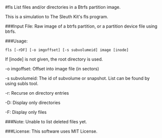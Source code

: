#fls
List files and/or directories in a Btrfs partition image.

This is a simulation to The Sleuth Kit's fls program.

###Input File:
Raw image of a btrfs partition, or a partition device file using btrfs.

###Usage:
```
fls [-rDF] [-o imgoffset] [-s subvolumeid] image [inode]
```

If [inode] is not given, the root directory is used.

-o imgoffset: Offset into image file (in sectors)

-s subvolumeid: The id of subvolume or snapshot. List can be found by using subls tool.

-r: Recurse on directory entries

-D: Display only directories

-F: Display only files

###Note:
Unable to list deleted files yet.

###License:
This software uses MIT License.